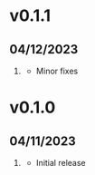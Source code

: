 # v0.1.1
## 04/12/2023

1. [](#improved)
    * Minor fixes

# v0.1.0
## 04/11/2023

1. [](#new)
    * Initial release
